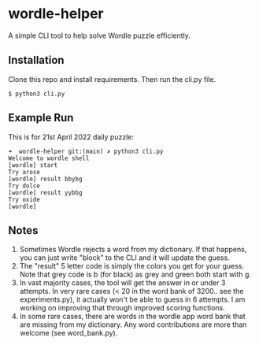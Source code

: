 # wordle-helper

A simple CLI tool to help solve Wordle puzzle efficiently.

## Installation

Clone this repo and install requirements. Then run the cli.py file.

```
$ python3 cli.py
```

## Example Run

This is for 21st April 2022 daily puzzle:

```
➜  wordle-helper git:(main) ✗ python3 cli.py
Welcome to wordle shell
[wordle] start
Try arose
[wordle] result bbybg
Try dolce
[wordle] result yybbg
Try oxide
[wordle]
```

## Notes

1. Sometimes Wordle rejects a word from my dictionary. If that happens, you can just write "block" to the CLI and it will update the guess.
2. The "result" 5 letter code is simply the colors you get for your guess. Note that grey code is b (for black) as grey and green both start with g.
3. In vast majority cases, the tool will get the answer in or under 3 attempts. In very rare cases (< 20 in the word bank of 3200.. see the experiments.py), it actually won't be able to guess in 6 attempts. I am working on improving that through improved scoring functions.
4. In some rare cases, there are words in the wordle app word bank that are missing from my dictionary. Any word contributions are more than welcome (see word_bank.py).
